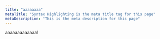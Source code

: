 ```yaml
---
title: "aaaaaaaa"
metaTitle: "Syntax Highlighting is the meta title tag for this page"
metaDescription: "This is the meta description for this page"
---
```


aaaaaaaaaaaaa1

